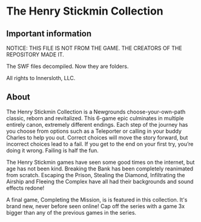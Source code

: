 # The Henry Stickmin Collection

## Important information
NOTICE: THIS FILE IS NOT FROM THE GAME. THE CREATORS OF THE REPOSITORY MADE IT.

The SWF files decompiled. Now they are folders.

All rights to Innersloth, LLC.

## About
The Henry Stickmin Collection is a Newgrounds choose-your-own-path classic, reborn and revitalized. This 6-game epic culminates in multiple entirely canon, extremely different endings. Each step of the journey has you choose from options such as a Teleporter or calling in your buddy Charles to help you out. Correct choices will move the story forward, but incorrect choices lead to a fail. If you get to the end on your first try, you’re doing it wrong. Failing is half the fun.

The Henry Stickmin games have seen some good times on the internet, but age has not been kind. Breaking the Bank has been completely reanimated from scratch. Escaping the Prison, Stealing the Diamond, Infiltrating the Airship and Fleeing the Complex have all had their backgrounds and sound effects redone!

A final game, Completing the Mission, is is featured in this collection. It's brand new, never before seen online! Cap off the series with a game 3x bigger than any of the previous games in the series.
